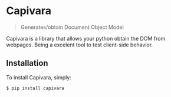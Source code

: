 # Capivara

> Generates/obtain Document Object Model

Capivara is a library that allows your python obtain the DOM from webpages. Being a excelent tool to test client-side behavior.

## Installation

To install Capivara, simply:

```sh
$ pip install capivara
```